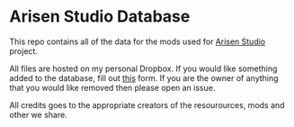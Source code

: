 # Arisen Studio Database
This repo contains all of the data for the mods used for [Arisen Studio](https://github.com/ohhsodead/arisen-studio) project.

All files are hosted on my personal Dropbox. If you would like something added to the database, fill out [this](https://arisen.studio/submit) form. If you are the owner of anything that you would like removed then please open an issue.

All credits goes to the appropriate creators of the resourources, mods and other we share.
